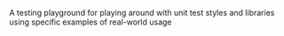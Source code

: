 A testing playground for playing around with unit test styles and libraries using specific examples of real-world usage 